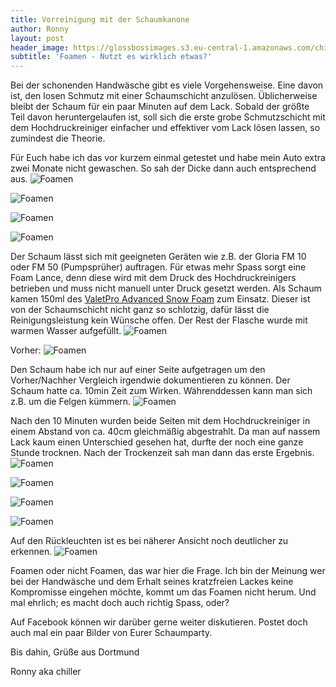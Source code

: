 ```yaml
---
title: Vorreinigung mit der Schaumkanone
author: Ronny
layout: post
header_image: https://glossbossimages.s3.eu-central-1.amazonaws.com/chiller/Foamen,%20was%20bringt%20es%20wirklich/07.jpg
subtitle: 'Foamen - Nutzt es wirklich etwas?'
---
```



Bei der schonenden Handwäsche gibt es viele Vorgehensweise. Eine davon ist, den losen Schmutz mit einer Schaumschicht anzulösen. Üblicherweise bleibt der Schaum für ein paar Minuten auf dem Lack. Sobald der größte Teil davon heruntergelaufen ist, soll sich die erste grobe Schmutzschicht mit dem Hochdruckreiniger einfacher und effektiver vom Lack lösen lassen, so zumindest die Theorie.

Für Euch habe ich das vor kurzem einmal getestet und habe mein Auto extra zwei Monate nicht gewaschen. So sah der Dicke dann auch entsprechend aus.
![Foamen](https://glossbossimages.s3.eu-central-1.amazonaws.com/chiller/Foamen,%20was%20bringt%20es%20wirklich/01.jpg)

![Foamen](https://glossbossimages.s3.eu-central-1.amazonaws.com/chiller/Foamen,%20was%20bringt%20es%20wirklich/02.jpg)

![Foamen](https://glossbossimages.s3.eu-central-1.amazonaws.com/chiller/Foamen,%20was%20bringt%20es%20wirklich/03.jpg)

![Foamen](https://glossbossimages.s3.eu-central-1.amazonaws.com/chiller/Foamen,%20was%20bringt%20es%20wirklich/04.jpg)


Der Schaum lässt sich mit geeigneten Geräten wie z.B. der Gloria FM 10 oder FM 50 (Pumpsprüher) auftragen. Für etwas mehr Spass sorgt eine Foam Lance, denn diese wird mit dem Druck des Hochdruckreinigers betrieben und muss nicht manuell unter Druck gesetzt werden. Als Schaum kamen 150ml des [ValetPro Advanced Snow Foam](http://www.lupus-autopflege.de/ValetPRO-Advanced-Snow-Foam-5Liter) zum Einsatz. Dieser ist von der Schaumschicht nicht ganz so schlotzig, dafür lässt die Reinigungsleistung kein Wünsche offen. Der Rest der Flasche wurde mit warmen Wasser aufgefüllt.
![Foamen](https://glossbossimages.s3.eu-central-1.amazonaws.com/chiller/Foamen,%20was%20bringt%20es%20wirklich/05.jpg)

Vorher:
![Foamen](https://glossbossimages.s3.eu-central-1.amazonaws.com/chiller/Foamen,%20was%20bringt%20es%20wirklich/06.jpg)

Den Schaum habe ich nur auf einer Seite aufgetragen um den Vorher/Nachher Vergleich irgendwie dokumentieren zu können. Der Schaum hatte ca. 10min Zeit zum Wirken. Währenddessen kann man sich z.B. um die Felgen kümmern.
![Foamen](https://glossbossimages.s3.eu-central-1.amazonaws.com/chiller/Foamen,%20was%20bringt%20es%20wirklich/07.jpg)

Nach den 10 Minuten wurden beide Seiten mit dem Hochdruckreiniger in einem Abstand von ca. 40cm gleichmäßig abgestrahlt. Da man auf nassem Lack kaum einen Unterschied gesehen hat, durfte der noch eine ganze Stunde trocknen. Nach der Trockenzeit sah man dann das erste Ergebnis.
![Foamen](https://glossbossimages.s3.eu-central-1.amazonaws.com/chiller/Foamen,%20was%20bringt%20es%20wirklich/08.jpg)

![Foamen](https://glossbossimages.s3.eu-central-1.amazonaws.com/chiller/Foamen,%20was%20bringt%20es%20wirklich/09.jpg)

![Foamen](https://glossbossimages.s3.eu-central-1.amazonaws.com/chiller/Foamen,%20was%20bringt%20es%20wirklich/10.jpg)

![Foamen](https://glossbossimages.s3.eu-central-1.amazonaws.com/chiller/Foamen,%20was%20bringt%20es%20wirklich/11.jpg)

Auf den Rückleuchten ist es bei näherer Ansicht noch deutlicher zu erkennen. 
![Foamen](https://glossbossimages.s3.eu-central-1.amazonaws.com/chiller/Foamen,%20was%20bringt%20es%20wirklich/12.jpg)


Foamen oder nicht Foamen, das war hier die Frage. Ich bin der Meinung wer bei der Handwäsche und dem Erhalt seines kratzfreien Lackes keine Kompromisse eingehen möchte, kommt um das Foamen nicht herum. Und mal ehrlich; es macht doch auch richtig Spass, oder?

Auf Facebook können wir darüber gerne weiter diskutieren. Postet doch auch mal ein paar Bilder von Eurer Schaumparty. 

Bis dahin,
Grüße aus Dortmund

Ronny aka chiller
